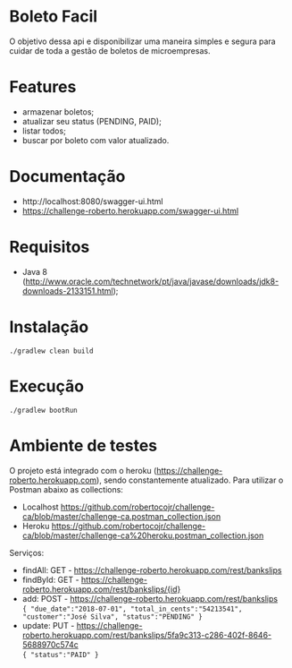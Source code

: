 # Boleto Facil

O objetivo dessa api e disponibilizar uma maneira simples e segura para cuidar de toda a gestão de boletos de microempresas.

# Features
* armazenar boletos;
* atualizar seu status (PENDING, PAID);
* listar todos;
* buscar por boleto com valor atualizado.

# Documentação
* http://localhost:8080/swagger-ui.html
* https://challenge-roberto.herokuapp.com/swagger-ui.html

# Requisitos
* Java 8 (http://www.oracle.com/technetwork/pt/java/javase/downloads/jdk8-downloads-2133151.html);

# Instalação

<code>./gradlew clean build</code>

# Execução

<code>./gradlew bootRun</code>

# Ambiente de testes
O projeto está integrado com o heroku (https://challenge-roberto.herokuapp.com), sendo constantemente atualizado.
Para utilizar o Postman abaixo as collections:
* Localhost https://github.com/robertocojr/challenge-ca/blob/master/challenge-ca.postman_collection.json
* Heroku https://github.com/robertocojr/challenge-ca/blob/master/challenge-ca%20heroku.postman_collection.json

Serviços:
* findAll: GET - https://challenge-roberto.herokuapp.com/rest/bankslips
* findById: GET - https://challenge-roberto.herokuapp.com/rest/bankslips/{id}
* add: POST - https://challenge-roberto.herokuapp.com/rest/bankslips
<br><code>{
 "due_date":"2018-07-01",
 "total_in_cents":"54213541",
 "customer":"José Silva",
 "status":"PENDING"
}</code>
* update: PUT - https://challenge-roberto.herokuapp.com/rest/bankslips/5fa9c313-c286-402f-8646-5688970c574c
<br><code>{
 "status":"PAID"
}</code>

